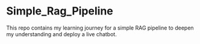 # Simple_Rag_Pipeline
This repo contains my learning journey for a simple RAG pipeline to deepen my understanding and deploy a live chatbot.

